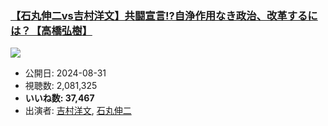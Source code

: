 ### [【石丸伸二vs吉村洋文】共闘宣言!?自浄作用なき政治、改革するには？【高橋弘樹】](https://www.youtube.com/watch?v=XKGshW6xD1k)
[![](https://img.youtube.com/vi/XKGshW6xD1k/sddefault.jpg)](https://www.youtube.com/watch?v=XKGshW6xD1k)
-   公開日: 2024-08-31
-   視聴数: 2,081,325
-   **いいね数: 37,467**
-   出演者: [吉村洋文](/rehacq_fan/people/吉村洋文 "wikilink"), [石丸伸二](/rehacq_fan/people/石丸伸二 "wikilink")
